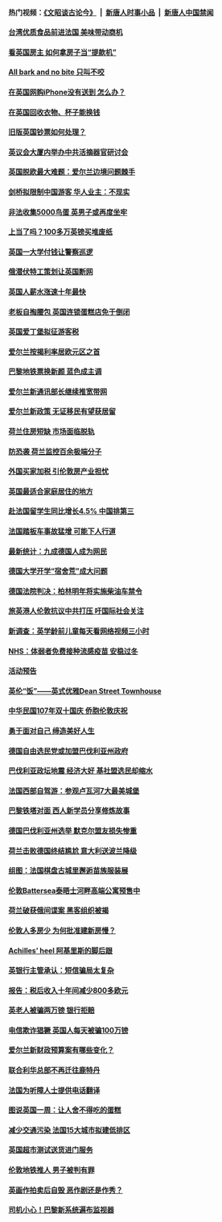 #### 热门视频：[《文昭谈古论今》](https://github.com/gfw-breaker/wenzhao/blob/master/README.md?t=10200933) &nbsp;|&nbsp; [新唐人时事小品](https://github.com/gfw-breaker/ntdtv-comedy/blob/master/README.md?t=10200933) &nbsp;|&nbsp; [新唐人中国禁闻](https://github.com/gfw-breaker/ntdtv-news/blob/master/README.md?t=10200933)

#### [台湾优质食品前进法国 美味带动商机](../pages/nsc974/n10796380.md?t=10200933) 

#### [看英国房主 如何拿房子当“提款机”](../pages/nsc974/n10795639.md?t=10200933) 

#### [All bark and no bite 只叫不咬](../pages/nsc974/n10795626.md?t=10200933) 

#### [在英国网购iPhone没有送到 怎么办？](../pages/nsc974/n10795611.md?t=10200933) 

#### [在英国回收衣物、杯子能换钱](../pages/nsc974/n10795600.md?t=10200933) 

#### [旧版英国钞票如何处理？](../pages/nsc974/n10795574.md?t=10200933) 

#### [英议会大厦内举办中共活摘器官研讨会](../pages/nsc974/n10795559.md?t=10200933) 

#### [英国脱欧最大难题：爱尔兰边境问题棘手](../pages/nsc974/n10793065.md?t=10200933) 

#### [剑桥拟限制中国游客 华人业主：不现实](../pages/nsc974/n10793028.md?t=10200933) 

#### [非法收集5000鸟蛋 英男子或再度坐牢](../pages/nsc974/n10793168.md?t=10200933) 

#### [上当了吗？100多万英镑买堆废纸](../pages/nsc974/n10793153.md?t=10200933) 

#### [英国一大学付钱让警察巡逻](../pages/nsc974/n10793144.md?t=10200933) 

#### [俄潜伏特工策划让英国断网](../pages/nsc974/n10793138.md?t=10200933) 

#### [英国人薪水涨速十年最快](../pages/nsc974/n10793134.md?t=10200933) 

#### [老板自掏腰包 英国连锁蛋糕店免于倒闭](../pages/nsc974/n10793123.md?t=10200933) 

#### [英国爱丁堡拟征游客税](../pages/nsc974/n10793043.md?t=10200933) 

#### [爱尔兰按揭利率居欧元区之首](../pages/nsc974/n10792636.md?t=10200933) 

#### [巴黎地铁票换新颜 蓝色成主调](../pages/nsc974/n10792539.md?t=10200933) 

#### [爱尔兰新通讯部长继续推宽带网](../pages/nsc974/n10792470.md?t=10200933) 

#### [爱尔兰新政策 无证移民有望获居留](../pages/nsc974/n10792193.md?t=10200933) 

#### [荷兰住房短缺 市场面临脱轨](../pages/nsc974/n10792107.md?t=10200933) 

#### [防恐袭 荷兰监控百余极端分子](../pages/nsc974/n10792022.md?t=10200933) 

#### [外国买家加税 引伦敦房产业担忧](../pages/nsc974/n10790977.md?t=10200933) 

#### [英国最适合家庭居住的地方](../pages/nsc974/n10790961.md?t=10200933) 

#### [赴法国留学生同比增长4.5% 中国排第三](../pages/nsc974/n10790702.md?t=10200933) 

#### [法国踏板车事故猛增 可能下人行道](../pages/nsc974/n10790752.md?t=10200933) 

#### [最新统计：九成德国人成为网民](../pages/nsc974/n10789368.md?t=10200933) 

#### [德国大学开学“宿舍荒”成大问题](../pages/nsc974/n10789287.md?t=10200933) 

#### [德国法院判决：柏林明年将实施柴油车禁令](../pages/nsc974/n10788104.md?t=10200933) 

#### [旅英港人伦敦抗议中共打压 吁国际社会关注](../pages/nsc974/n10788264.md?t=10200933) 

#### [新调查：英学龄前儿童每天看网络视频三小时](../pages/nsc974/n10788331.md?t=10200933) 

#### [NHS：体弱者免费接种流感疫苗 安稳过冬](../pages/nsc974/n10788326.md?t=10200933) 

#### [活动预告](../pages/nsc974/n10788321.md?t=10200933) 

#### [英伦“饭”——英式优雅Dean Street Townhouse](../pages/nsc974/n10788313.md?t=10200933) 

#### [中华民国107年双十国庆 侨胞伦敦庆祝](../pages/nsc974/n10788304.md?t=10200933) 

#### [勇于面对自己 缔造美好人生](../pages/nsc974/n10788275.md?t=10200933) 

#### [德国自由选民党或加盟巴伐利亚州政府](../pages/nsc974/n10788073.md?t=10200933) 

#### [巴伐利亚政坛地震  经济大好 基社盟选民却缩水](../pages/nsc974/n10787951.md?t=10200933) 

#### [法国西部自驾游：参观卢瓦河7大最美城堡](../pages/nsc974/n10760218.md?t=10200933) 

#### [巴黎铁塔对面 西人新学员分享修炼故事](../pages/nsc974/n10786939.md?t=10200933) 

#### [德国巴伐利亚州选举 默克尔盟友损失惨重](../pages/nsc974/n10783385.md?t=10200933) 

#### [荷兰击败德国终结尴尬 意大利送波兰降级](../pages/nsc974/n10783771.md?t=10200933) 

#### [组图：法国棋盘古城里邂逅苗族服装展](../pages/nsc974/n10781596.md?t=10200933) 

#### [伦敦Battersea泰晤士河畔高端公寓预售中](../pages/nsc974/n10780029.md?t=10200933) 

#### [荷兰破获俄间谍案 黑客组织被揭](../pages/nsc974/n10779265.md?t=10200933) 

#### [伦敦人多房少 为何批准建新房慢？](../pages/nsc974/n10779376.md?t=10200933) 

#### [Achilles’ heel 阿基里斯的脚后跟](../pages/nsc974/n10779364.md?t=10200933) 

#### [英银行主管承认：短信骗局太复杂](../pages/nsc974/n10779357.md?t=10200933) 

#### [报告：税后收入十年间减少800多欧元](../pages/nsc974/n10779342.md?t=10200933) 

#### [英老人被骗两万镑 银行拒赔](../pages/nsc974/n10779353.md?t=10200933) 

#### [电信欺诈猖獗 英国人每天被骗100万镑](../pages/nsc974/n10779322.md?t=10200933) 

#### [爱尔兰新财政预算案有哪些变化？](../pages/nsc974/n10779332.md?t=10200933) 

#### [联合利华总部不再迁往鹿特丹](../pages/nsc974/n10779315.md?t=10200933) 

#### [法国为听障人士提供电话翻译](../pages/nsc974/n10776654.md?t=10200933) 

#### [图说英国一周：让人舍不得吃的蛋糕](../pages/nsc974/n10776635.md?t=10200933) 

#### [减少交通污染 法国15大城市拟建低排区](../pages/nsc974/n10776580.md?t=10200933) 

#### [英国超市测试送货进门服务](../pages/nsc974/n10776623.md?t=10200933) 

#### [伦敦地铁推人 男子被判有罪](../pages/nsc974/n10776609.md?t=10200933) 

#### [英画作拍卖后自毁 恶作剧还是作秀？](../pages/nsc974/n10776576.md?t=10200933) 

#### [司机小心！巴黎新系统遍布监视器](../pages/nsc974/n10776510.md?t=10200933) 

